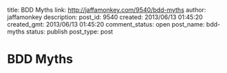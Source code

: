 title: BDD Myths
link: http://jaffamonkey.com/9540/bdd-myths
author: jaffamonkey
description: 
post_id: 9540
created: 2013/06/13 01:45:20
created_gmt: 2013/06/13 01:45:20
comment_status: open
post_name: bdd-myths
status: publish
post_type: post

# BDD Myths


